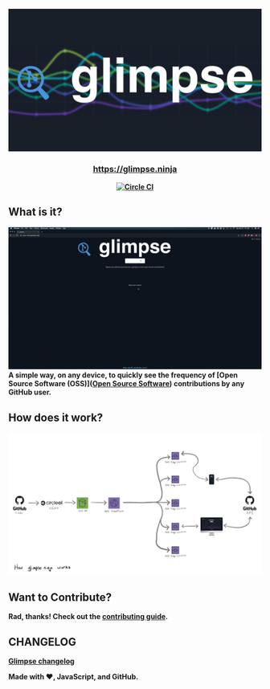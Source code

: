 ![logo](./media/glimpse-logo.png)
<h3 align="center"><b><a href="https://glimpse.ninja">https://glimpse.ninja</a></h3>

<p align="center">
  <a href="https://circleci.com/gh/cujarrett/glimpse/tree/master"><img alt="Circle CI" src="https://circleci.com/gh/cujarrett/glimpse/tree/master.svg?style=svg"></a>
</p>

## What is it?
![demo](./media/demo.gif)
A simple way, on any device, to quickly see the frequency of [Open Source Software (OSS)]([Open Source Software](https://en.wikipedia.org/wiki/Open-source_software)) contributions by any GitHub user.

## How does it work?
![design](./media/architecture.jpg)

## Want to Contribute?
Rad, thanks! Check out the [contributing guide](./CONTRIBUTING.md).

## CHANGELOG
[Glimpse changelog](./CHANGELOG.md)

Made with :heart:, JavaScript, and GitHub.
